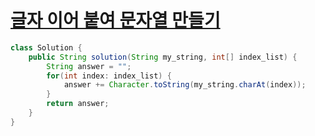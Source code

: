 # [글자 이어 붙여 문자열 만들기](https://school.programmers.co.kr/learn/courses/30/lessons/181915)
```java
class Solution {
    public String solution(String my_string, int[] index_list) {
        String answer = "";
        for(int index: index_list) {
            answer += Character.toString(my_string.charAt(index));
        }
        return answer;
    }
}
```
